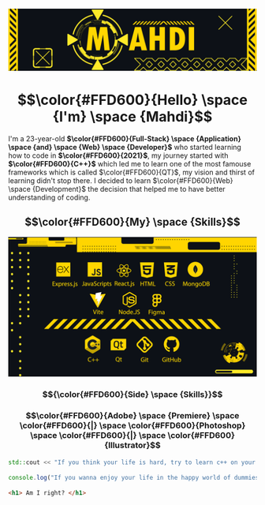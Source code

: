 ![Me](Banner.png)
<h1 align="center"> $$\color{#FFD600}{Hello} \space {I'm} \space {Mahdi}$$ </h1>

I'm a 23-year-old **$\color{#FFD600}{Full-Stack} \space {Application} \space {and} \space {Web} \space {Developer}$** who started learning how to code in **$\color{#FFD600}{2021}$**, my journey started with **$\color{#FFD600}{C++}$** which led me to learn one of the most famouse frameworks which is called $\color{#FFD600}{QT}$, my vision and thirst of learning didn't stop there.
I decided to learn $\color{#FFD600}{Web} \space {Development}$ the decision that helped me to have better understanding of coding.

<h2 align="center"> $$\color{#FFD600}{My} \space {Skills}$$ </h2>
<img src="Skill.png" alter="Skills"> 

<h3 align="center"> $${\color{#FFD600}{Side} \space {Skills}}$$ </h3>

<h3 align="center"> $$\color{#FFD600}{Adobe} \space {Premiere} \space \color{#FFD600}{|} \space \color{#FFD600}{Photoshop} \space \color{#FFD600}{|} \space \color{#FFD600}{Illustrator}$$ </h3>

```cpp
std::cout << "If you think your life is hard, try to learn c++ on your own" << std::endl;
```
```js
console.log("If you wanna enjoy your life in the happy world of dummies, learn a high-end programming language");
```
```html
<h1> Am I right? </h1>
```
